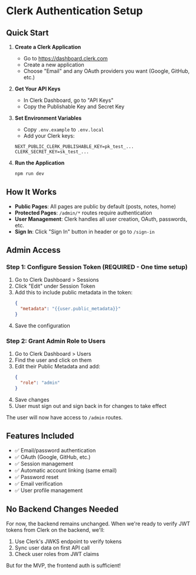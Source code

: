 # Clerk Authentication Setup

## Quick Start

1. **Create a Clerk Application**
   - Go to https://dashboard.clerk.com
   - Create a new application
   - Choose "Email" and any OAuth providers you want (Google, GitHub, etc.)

2. **Get Your API Keys**
   - In Clerk Dashboard, go to "API Keys"
   - Copy the Publishable Key and Secret Key

3. **Set Environment Variables**
   - Copy `.env.example` to `.env.local`
   - Add your Clerk keys:
   ```
   NEXT_PUBLIC_CLERK_PUBLISHABLE_KEY=pk_test_...
   CLERK_SECRET_KEY=sk_test_...
   ```

4. **Run the Application**
   ```bash
   npm run dev
   ```

## How It Works

- **Public Pages**: All pages are public by default (posts, notes, home)
- **Protected Pages**: `/admin/*` routes require authentication
- **User Management**: Clerk handles all user creation, OAuth, passwords, etc.
- **Sign In**: Click "Sign In" button in header or go to `/sign-in`

## Admin Access

### Step 1: Configure Session Token (REQUIRED - One time setup)

1. Go to Clerk Dashboard > Sessions
2. Click "Edit" under Session Token
3. Add this to include public metadata in the token:
   ```json
   {
     "metadata": "{{user.public_metadata}}"
   }
   ```
4. Save the configuration

### Step 2: Grant Admin Role to Users

1. Go to Clerk Dashboard > Users
2. Find the user and click on them
3. Edit their Public Metadata and add:
   ```json
   {
     "role": "admin"
   }
   ```
4. Save changes
5. User must sign out and sign back in for changes to take effect

The user will now have access to `/admin` routes.

## Features Included

- ✅ Email/password authentication
- ✅ OAuth (Google, GitHub, etc.)
- ✅ Session management
- ✅ Automatic account linking (same email)
- ✅ Password reset
- ✅ Email verification
- ✅ User profile management

## No Backend Changes Needed

For now, the backend remains unchanged. When we're ready to verify JWT tokens from Clerk on the backend, we'll:
1. Use Clerk's JWKS endpoint to verify tokens
2. Sync user data on first API call
3. Check user roles from JWT claims

But for the MVP, the frontend auth is sufficient!